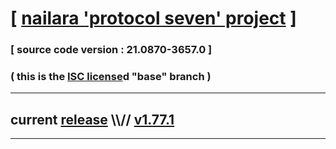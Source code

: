 
# [ [nailara 'protocol seven' project](http://nailara.network/) ]

### [ source code version : 21.0870-3657.0 ]

### ( this is the [ISC license](license)d "base" branch )
---
## current [release](https://github.com/taekiten/nailara/releases) \\\\// [v1.77.1](https://github.com/taekiten/nailara/releases/tag/v1.77.1)
---
